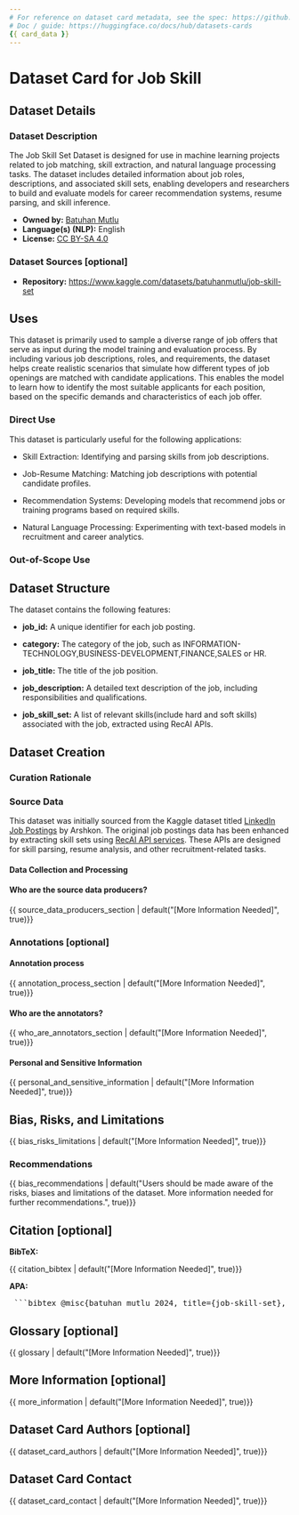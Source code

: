 ```yaml
---
# For reference on dataset card metadata, see the spec: https://github.com/huggingface/hub-docs/blob/main/datasetcard.md?plain=1
# Doc / guide: https://huggingface.co/docs/hub/datasets-cards
{{ card_data }}
---
```


# Dataset Card for Job Skill

## Dataset Details

### Dataset Description

<!-- Provide a longer summary of what this dataset is. -->

The Job Skill Set Dataset is designed for use in machine learning projects related to job matching, skill extraction, and natural language processing tasks. The dataset includes detailed information about job roles, descriptions, and associated skill sets, enabling developers and researchers to build and evaluate models for career recommendation systems, resume parsing, and skill inference.

- **Owned by:** [Batuhan Mutlu](https://www.kaggle.com/batuhanmutlu)
- **Language(s) (NLP):** English
- **License:** [CC BY-SA 4.0](https://creativecommons.org/licenses/by-sa/4.0/)

### Dataset Sources [optional]

<!-- Provide the basic links for the dataset. -->

- **Repository:** https://www.kaggle.com/datasets/batuhanmutlu/job-skill-set

## Uses

<!-- Address questions around how the dataset is intended to be used. -->

This dataset is primarily used to sample a diverse range of job offers that serve as input during the model training and evaluation process. By including various job descriptions, roles, and requirements, the dataset helps create realistic scenarios that simulate how different types of job openings are matched with candidate applications. This enables the model to learn how to identify the most suitable applicants for each position, based on the specific demands and characteristics of each job offer.

### Direct Use

<!-- This section describes suitable use cases for the dataset. -->

This dataset is particularly useful for the following applications:

- Skill Extraction: Identifying and parsing skills from job descriptions.

- Job-Resume Matching: Matching job descriptions with potential candidate profiles.

- Recommendation Systems: Developing models that recommend jobs or training programs based on required skills.

- Natural Language Processing: Experimenting with text-based models in recruitment and career analytics.

### Out-of-Scope Use

<!-- This section addresses misuse, malicious use, and uses that the dataset will not work well for. -->



## Dataset Structure

<!-- This section provides a description of the dataset fields, and additional information about the dataset structure such as criteria used to create the splits, relationships between data points, etc. -->

The dataset contains the following features:

- **job_id:** A unique identifier for each job posting.

- **category:** The category of the job, such as INFORMATION-TECHNOLOGY,BUSINESS-DEVELOPMENT,FINANCE,SALES or HR.

- **job_title:** The title of the job position.

- **job_description:** A detailed text description of the job, including responsibilities and qualifications.

- **job_skill_set:** A list of relevant skills(include hard and soft skills) associated with the job, extracted using RecAI APIs.

## Dataset Creation

### Curation Rationale

<!-- Motivation for the creation of this dataset. -->

### Source Data

<!-- This section describes the source data (e.g. news text and headlines, social media posts, translated sentences, ...). -->

This dataset was initially sourced from the Kaggle dataset titled [LinkedIn Job Postings](https://www.kaggle.com/datasets/arshkon/linkedin-job-postings) by Arshkon. The original job postings data has been enhanced by extracting skill sets using [RecAI API services](https://recai.tech/en). These APIs are designed for skill parsing, resume analysis, and other recruitment-related tasks.

#### Data Collection and Processing

<!-- This section describes the data collection and processing process such as data selection criteria, filtering and normalization methods, tools and libraries used, etc. -->


#### Who are the source data producers?

<!-- This section describes the people or systems who originally created the data. It should also include self-reported demographic or identity information for the source data creators if this information is available. -->

{{ source_data_producers_section | default("[More Information Needed]", true)}}

### Annotations [optional]

<!-- If the dataset contains annotations which are not part of the initial data collection, use this section to describe them. -->

#### Annotation process

<!-- This section describes the annotation process such as annotation tools used in the process, the amount of data annotated, annotation guidelines provided to the annotators, interannotator statistics, annotation validation, etc. -->

{{ annotation_process_section | default("[More Information Needed]", true)}}

#### Who are the annotators?

<!-- This section describes the people or systems who created the annotations. -->

{{ who_are_annotators_section | default("[More Information Needed]", true)}}

#### Personal and Sensitive Information

<!-- State whether the dataset contains data that might be considered personal, sensitive, or private (e.g., data that reveals addresses, uniquely identifiable names or aliases, racial or ethnic origins, sexual orientations, religious beliefs, political opinions, financial or health data, etc.). If efforts were made to anonymize the data, describe the anonymization process. -->

{{ personal_and_sensitive_information | default("[More Information Needed]", true)}}

## Bias, Risks, and Limitations

<!-- This section is meant to convey both technical and sociotechnical limitations. -->

{{ bias_risks_limitations | default("[More Information Needed]", true)}}

### Recommendations

<!-- This section is meant to convey recommendations with respect to the bias, risk, and technical limitations. -->

{{ bias_recommendations | default("Users should be made aware of the risks, biases and limitations of the dataset. More information needed for further recommendations.", true)}}

## Citation [optional]

<!-- If there is a paper or blog post introducing the dataset, the APA and Bibtex information for that should go in this section. -->

**BibTeX:**

{{ citation_bibtex | default("[More Information Needed]", true)}}

**APA:**

<pre lang="bibtex"> ```bibtex @misc{batuhan_mutlu_2024, title={job-skill-set}, url={https://www.kaggle.com/dsv/10201355}, DOI={10.34740/KAGGLE/DSV/10201355}, publisher={Kaggle}, author={Batuhan Mutlu}, year={2024} } ``` </pre>

## Glossary [optional]

<!-- If relevant, include terms and calculations in this section that can help readers understand the dataset or dataset card. -->

{{ glossary | default("[More Information Needed]", true)}}

## More Information [optional]

{{ more_information | default("[More Information Needed]", true)}}

## Dataset Card Authors [optional]

{{ dataset_card_authors | default("[More Information Needed]", true)}}

## Dataset Card Contact

{{ dataset_card_contact | default("[More Information Needed]", true)}}